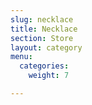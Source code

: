 ```yaml
---
slug: necklace
title: Necklace
section: Store
layout: category
menu:
  categories:
    weight: 7

---
```

